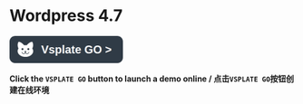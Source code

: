 # Wordpress 4.7

<a href="https://www.vsplate.com/?docker-compose=https://github.com/vsplate/dcenvs/wordpress/4.7"><img alt="VSPLATE GO" src="https://raw.githubusercontent.com/vsplate/images/master/vsgo_btn.png" width="200px"></a>

**Click the `VSPLATE GO` button to launch a demo online / 点击`VSPLATE GO`按钮创建在线环境**